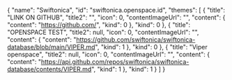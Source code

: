 {
    "name": "Swiftonica",
    "id": "swiftonica.openspace.id",
    "themes": [
        {
            "title": "LINK ON GITHUB",
            "title2": "",
            "icon": 0,
            "contentImageUrl": "",
            "content": {
                "content": "https://github.com/",
                "kind": 0
            },
            "kind": 0
        },
        {
            "title": "OPENSPACE TEST",
            "title2": null,
            "icon": 0,
            "contentImageUrl": "",
            "content": {
                "content": "https://github.com/swiftonica/swiftonica-database/blob/main/VIPER.md",
                "kind": 1 
            },
            "kind": 0
        },
        {
           "title": "Viper openspace",
           "title2": null,
           "icon": 0,
           "contentImageUrl": "",
           "content": {
               "content": "https://api.github.com/repos/swiftonica/swiftonica-database/contents/VIPER.md",
               "kind": 1 
           },
           "kind": 1
        }
    ]
}
